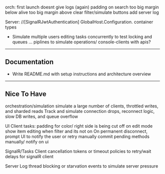 
orch:
  first launch doesnt  give logs (again)
  padding on search too big
  margin below alive too big
  margin above clear filter/simulate buttons
  add server log



Server:
  //[SignalRJwtAuthentication]
   GlobalHost.Configuration.
   container types


* Simulate multiple users editing tasks concurrently to test locking and queues
 ... piplines to simulate operations/ console-clients with apis?

---

## Documentation

* Write README.md with setup instructions and architecture overview

---

## Nice To Have
orchestration/simulation
    simulate a large number of clients, throttled writes, and sharded reads
    Track and simulate connection drops, reconnect logic, slow DB writes, and queue overflow

UI Client 
    tasks: padding for color/ right side is being cut off on edit mode
    show item editing when filter and its not on
    On permanent disconnect, prompt UI to notify the user or retry manually
    commit pending methods manually/ notify on ui

SignalR/Tasks Client
    cancellation tokens or timeout policies to retry/wait delays for signalR client

Server
    Log thread blocking or starvation events to simulate server pressure

